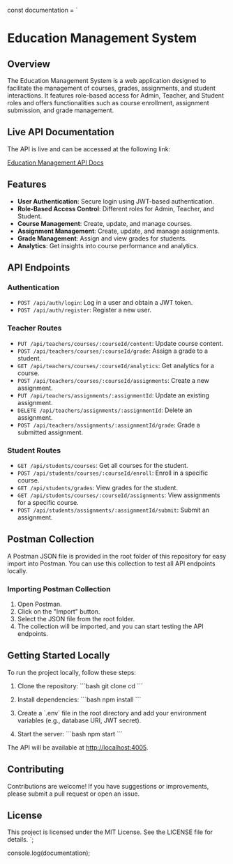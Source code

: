 const documentation = `
# Education Management System

## Overview
The Education Management System is a web application designed to facilitate the management of courses, grades, assignments, and student interactions. It features role-based access for Admin, Teacher, and Student roles and offers functionalities such as course enrollment, assignment submission, and grade management.

## Live API Documentation
The API is live and can be accessed at the following link:

[Education Management API Docs](https://education-system-app.onrender.com/api-docs/)

## Features
- **User Authentication**: Secure login using JWT-based authentication.
- **Role-Based Access Control**: Different roles for Admin, Teacher, and Student.
- **Course Management**: Create, update, and manage courses.
- **Assignment Management**: Create, update, and manage assignments.
- **Grade Management**: Assign and view grades for students.
- **Analytics**: Get insights into course performance and analytics.

## API Endpoints

### Authentication
- `POST /api/auth/login`: Log in a user and obtain a JWT token.
- `POST /api/auth/register`: Register a new user.

### Teacher Routes
- `PUT /api/teachers/courses/:courseId/content`: Update course content.
- `POST /api/teachers/courses/:courseId/grade`: Assign a grade to a student.
- `GET /api/teachers/courses/:courseId/analytics`: Get analytics for a course.
- `POST /api/teachers/courses/:courseId/assignments`: Create a new assignment.
- `PUT /api/teachers/assignments/:assignmentId`: Update an existing assignment.
- `DELETE /api/teachers/assignments/:assignmentId`: Delete an assignment.
- `POST /api/teachers/assignments/:assignmentId/grade`: Grade a submitted assignment.

### Student Routes
- `GET /api/students/courses`: Get all courses for the student.
- `POST /api/students/courses/:courseId/enroll`: Enroll in a specific course.
- `GET /api/students/grades`: View grades for the student.
- `GET /api/students/courses/:courseId/assignments`: View assignments for a specific course.
- `POST /api/students/assignments/:assignmentId/submit`: Submit an assignment.

## Postman Collection
A Postman JSON file is provided in the root folder of this repository for easy import into Postman. You can use this collection to test all API endpoints locally.

### Importing Postman Collection
1. Open Postman.
2. Click on the "Import" button.
3. Select the JSON file from the root folder.
4. The collection will be imported, and you can start testing the API endpoints.

## Getting Started Locally
To run the project locally, follow these steps:

1. Clone the repository:
   \`\`\`bash
   git clone <repository-url>
   cd <repository-directory>
   \`\`\`

2. Install dependencies:
   \`\`\`bash
   npm install
   \`\`\`

3. Create a \`.env\` file in the root directory and add your environment variables (e.g., database URI, JWT secret).

4. Start the server:
   \`\`\`bash
   npm start
   \`\`\`

The API will be available at [http://localhost:4005](http://localhost:4005).

## Contributing
Contributions are welcome! If you have suggestions or improvements, please submit a pull request or open an issue.

## License
This project is licensed under the MIT License. See the LICENSE file for details.
`;

console.log(documentation);
